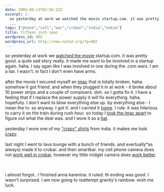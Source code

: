 ```yaml
---
date: 2004-06-13T02:56:22Z
excerpt: |-
  so yesterday at work we watched the movie startup.com. it was pretty good. a quite sad story really. it made me want to be involved in a startup again. haha. I say agan like I was involved in one during the .com wars. I am a liar. I wasn't. in fact I don't even have arms.
  ...
tags: ["phone","cell","war","crobar","india","nokia"]
title: fifteen inch imac
wordpress_id: 882
wordpress_url: http://new.nata2.org/?p=882
---
```


so yesterday at work we <a href="http://www.nata2.info/?path=pictures%2Fmisc%2Fphone_camera%2Fphotolog&img=1086977484-Nokia6600(895).jpg">watched the movie</a> startup.com. it was pretty good. a quite sad story really. it made me want to be involved in a startup again. haha. I say agan like I was involved in one during the .com wars. I am a liar. I wasn't. in fact I don't even have arms.
<br/><br/>after the movie I secured myself an <a href="http://www.nata2.info/?path=pictures%2Fmisc%2Fphone_camera%2Fphotolog&img=1086986287-Nokia6600(898).jpg">imac</a> that is totally broken. haha. somehow it got friend. and when they plugged it in at work - it broke about 10 power strips and a couple of comptuers. doh. so I gotta fix it. I have a feeling that if I replace the power supply it will fix everything. haha. hopefully. I don't want to blow everything else up. by everything else - I mean the tv. so anyway. I got it. and I carried it <a href="http://www.nata2.info/?path=pictures%2Fmisc%2Fphone_camera%2Fphotolog&img=1087008844-Nokia6600(899).jpg">home</a>. I rule. it was hilarious to carry it on the train during rush hour. so today I <a href="http://www.nata2.info/?path=pictures%2Fmisc%2Fphone_camera%2Fphotolog&img=1087093976-Nokia6600(901).jpg">took the imac apart</a> to figure out what the deal was. and I wore it as a <a href="http://www.nata2.info/?path=pictures%2Fmisc%2Fphone_camera%2Fphotolog&img=1087094678-Nokia6600(903).jpg">hat</a>.<br/><br/>yesterday I wore one of my <a href="http://www.nata2.info/?path=pictures%2Fmisc%2Fphone_camera%2Fphotolog&img=1086978962-Nokia6600(896).jpg">"crazy" shirts</a> from india. it makes me look <a href="http://www.nata2.info/?path=pictures%2Fmisc%2Fphone_camera%2Fphotolog&img=1086986198-Nokia6600(897).jpg">crazy</a>.<br/><br/>last night I went to lava lounge with a bunch of friends. and evertually*as always) made it to crobar. and then smartbar. my cell phone camera does not <a href="http://www.nata2.info/?path=pictures%2Fmisc%2Fphone_camera%2Fphotolog&img=1087026914-Nokia6600(900).jpg">work well in crobar</a>.  however my little midget camera does <a href="https://web.archive.org/web/20030814003134/http://www.nata2.info//?path=pictures/events/2004:06:11_lava_crobar">work better</a>. 

<br/><bR>i almost forgot.. I finished anna karenina. it ruled. th ending was good. I wasn't surprised. I am now going to reattempt gravity's rainbow. wish me luck. 
